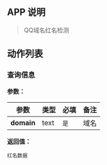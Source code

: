 ## APP 说明

> QQ域名红名检测

## 动作列表

### 查询信息

**参数：**

|  参数   | 类型  |  必填   |  备注  |
|  ----  | ----  |  ----  |  ----  |
| **domain**  | text | `是` | 域名 |

**返回值：**

```
红名数据
```